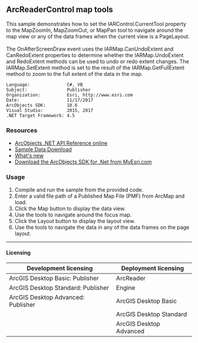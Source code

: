 ## ArcReaderControl map tools

  <div xmlns="http://www.w3.org/1999/xhtml">This sample demonstrates how to set the IARControl.CurrentTool property to the MapZoomIn, MapZoomOut, or MapPan tool to navigate around the map view or any of the data frames when the current view is a PageLayout. </div>
  <div xmlns="http://www.w3.org/1999/xhtml"> </div>
  <div xmlns="http://www.w3.org/1999/xhtml">The OnAfterScreenDraw event uses the IARMap.CanUndoExtent and CanRedoExtent properties to determine whether the IARMap.UndoExtent and RedoExtent methods can be used to undo or redo extent changes. The IARMap.SetExtent method is set to the result of the IARMap.GetFullExtent method to zoom to the full extent of the data in the map. </div>  


<!-- TODO: Fill this section below with metadata about this sample-->
```
Language:              C#, VB
Subject:               Publisher
Organization:          Esri, http://www.esri.com
Date:                  11/17/2017
ArcObjects SDK:        10.6
Visual Studio:         2015, 2017
.NET Target Framework: 4.5
```

### Resources

* [ArcObjects .NET API Reference online](http://desktop.arcgis.com/en/arcobjects/latest/net/webframe.htm)  
* [Sample Data Download](../../releases)  
* [What's new](http://desktop.arcgis.com/en/arcobjects/latest/net/webframe.htm#05247c04-bfd9-4e36-ae09-bc6e833c3b14.htm)  
* [Download the ArcObjects SDK for .Net from MyEsri.com](https://my.esri.com/)  

### Usage
1. Compile and run the sample from the provided code.   
1. Enter a valid file path of a Published Map File (PMF) from ArcMap and load.   
1. Click the Map button to display the data view.   
1. Use the tools to navigate around the focus map.   
1. Click the Layout button to display the layout view.  
1. Use the tools to navigate the data in any of the data frames on the page layout.   









---------------------------------

#### Licensing  
| Development licensing | Deployment licensing | 
| ------------- | ------------- | 
| ArcGIS Desktop Basic: Publisher | ArcReader |  
| ArcGIS Desktop Standard: Publisher | Engine |  
| ArcGIS Desktop Advanced: Publisher | ArcGIS Desktop Basic |  
|  | ArcGIS Desktop Standard |  
|  | ArcGIS Desktop Advanced |  


